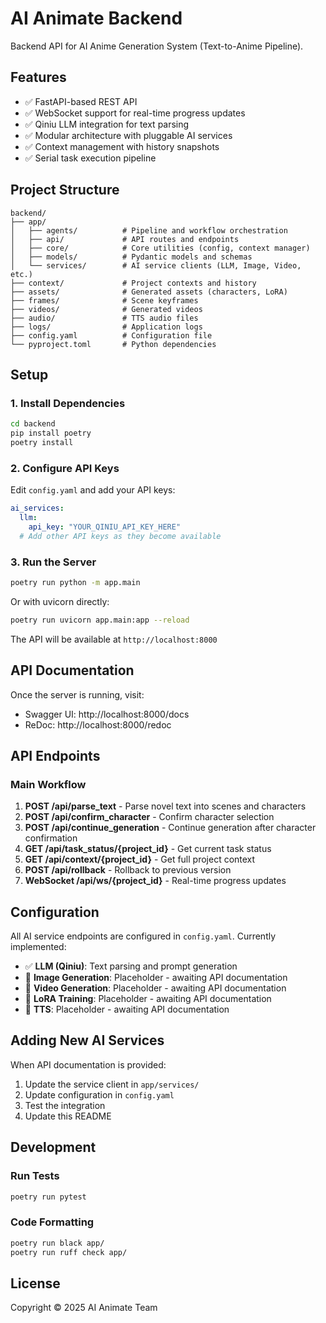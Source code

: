 # AI Animate Backend

Backend API for AI Anime Generation System (Text-to-Anime Pipeline).

## Features

- ✅ FastAPI-based REST API
- ✅ WebSocket support for real-time progress updates
- ✅ Qiniu LLM integration for text parsing
- ✅ Modular architecture with pluggable AI services
- ✅ Context management with history snapshots
- ✅ Serial task execution pipeline

## Project Structure

```
backend/
├── app/
│   ├── agents/          # Pipeline and workflow orchestration
│   ├── api/             # API routes and endpoints
│   ├── core/            # Core utilities (config, context manager)
│   ├── models/          # Pydantic models and schemas
│   └── services/        # AI service clients (LLM, Image, Video, etc.)
├── context/             # Project contexts and history
├── assets/              # Generated assets (characters, LoRA)
├── frames/              # Scene keyframes
├── videos/              # Generated videos
├── audio/               # TTS audio files
├── logs/                # Application logs
├── config.yaml          # Configuration file
└── pyproject.toml       # Python dependencies
```

## Setup

### 1. Install Dependencies

```bash
cd backend
pip install poetry
poetry install
```

### 2. Configure API Keys

Edit `config.yaml` and add your API keys:

```yaml
ai_services:
  llm:
    api_key: "YOUR_QINIU_API_KEY_HERE"
  # Add other API keys as they become available
```

### 3. Run the Server

```bash
poetry run python -m app.main
```

Or with uvicorn directly:

```bash
poetry run uvicorn app.main:app --reload
```

The API will be available at `http://localhost:8000`

## API Documentation

Once the server is running, visit:
- Swagger UI: http://localhost:8000/docs
- ReDoc: http://localhost:8000/redoc

## API Endpoints

### Main Workflow

1. **POST /api/parse_text** - Parse novel text into scenes and characters
2. **POST /api/confirm_character** - Confirm character selection
3. **POST /api/continue_generation** - Continue generation after character confirmation
4. **GET /api/task_status/{project_id}** - Get current task status
5. **GET /api/context/{project_id}** - Get full project context
6. **POST /api/rollback** - Rollback to previous version
7. **WebSocket /api/ws/{project_id}** - Real-time progress updates

## Configuration

All AI service endpoints are configured in `config.yaml`. Currently implemented:

- ✅ **LLM (Qiniu)**: Text parsing and prompt generation
- 🔲 **Image Generation**: Placeholder - awaiting API documentation
- 🔲 **Video Generation**: Placeholder - awaiting API documentation  
- 🔲 **LoRA Training**: Placeholder - awaiting API documentation
- 🔲 **TTS**: Placeholder - awaiting API documentation

## Adding New AI Services

When API documentation is provided:

1. Update the service client in `app/services/`
2. Update configuration in `config.yaml`
3. Test the integration
4. Update this README

## Development

### Run Tests

```bash
poetry run pytest
```

### Code Formatting

```bash
poetry run black app/
poetry run ruff check app/
```

## License

Copyright © 2025 AI Animate Team
